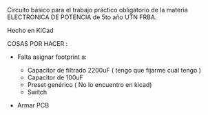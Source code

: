 Circuito básico para el trabajo práctico obligatorio de la materia ELECTRONICA DE POTENCIA de 5to año UTN FRBA.

Hecho en KiCad


COSAS POR HACER :

- Falta asignar footprint a:
	- Capacitor de filtrado 2200uF ( tengo que fijarme cuál tengo )
	- Capacitor de 100uF 
	- Preset genérico ( No lo encuentro en kicad)
	- Switch

- Armar PCB
